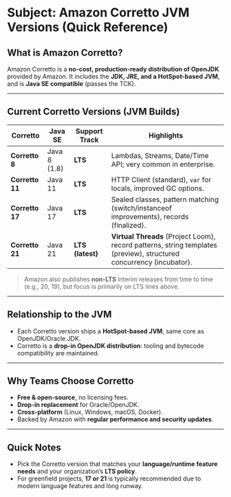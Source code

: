 # Subject: Amazon Corretto JVM Versions (Quick Reference)

## What is Amazon Corretto?
Amazon Corretto is a **no-cost, production-ready distribution of OpenJDK** provided by Amazon. It includes the **JDK, JRE, and a HotSpot-based JVM**, and is **Java SE compatible** (passes the TCK).

---

## Current Corretto Versions (JVM Builds)

| Corretto | Java SE | Support Track | Highlights |
|---|---|---|---|
| **Corretto 8** | Java 8 (1.8) | **LTS** | Lambdas, Streams, Date/Time API; very common in enterprise. |
| **Corretto 11** | Java 11 | **LTS** | HTTP Client (standard), `var` for locals, improved GC options. |
| **Corretto 17** | Java 17 | **LTS** | Sealed classes, pattern matching (switch/instanceof improvements), records (finalized). |
| **Corretto 21** | Java 21 | **LTS (latest)** | **Virtual Threads** (Project Loom), record patterns, string templates (preview), structured concurrency (incubator). |

> Amazon also publishes **non‑LTS** interim releases from time to time (e.g., 20, 19), but focus is primarily on LTS lines above.

---

## Relationship to the JVM
- Each Corretto version ships a **HotSpot-based JVM**, same core as OpenJDK/Oracle JDK.
- Corretto is a **drop-in OpenJDK distribution**: tooling and bytecode compatibility are maintained.

---

## Why Teams Choose Corretto
- **Free & open-source**, no licensing fees.
- **Drop-in replacement** for Oracle/OpenJDK.
- **Cross-platform** (Linux, Windows, macOS, Docker).
- Backed by Amazon with **regular performance and security updates**.

---

## Quick Notes
- Pick the Corretto version that matches your **language/runtime feature needs** and your organization’s **LTS policy**.
- For greenfield projects, **17 or 21** is typically recommended due to modern language features and long runway.
